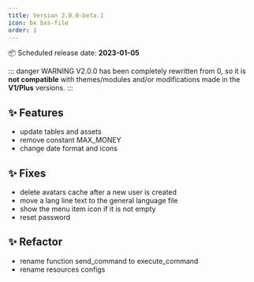 ```yaml
---
title: Version 2.0.0-beta.1
icon: bx bxs-file
order: 1
---
```


:package: Scheduled release date: **2023-01-05**

::: danger WARNING
V2.0.0 has been completely rewritten from 0, so it is **not compatible** with themes/modules and/or modifications made in the **V1/Plus** versions.
:::

## :sparkles: Features

- update tables and assets
- remove constant MAX_MONEY
- change date format and icons


## :sparkles: Fixes

- delete avatars cache after a new user is created
- move a lang line text to the general language file
- show the menu item icon if it is not empty
- reset password

## :sparkles: Refactor


- rename function send_command to execute_command
- rename resources configs

